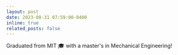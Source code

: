 ```yaml
---
layout: post
date: 2023-08-31 07:59:00-0400
inline: true
related_posts: false
---
```


Graduated from MIT :mortar_board: with a master's in Mechanical Engineering!
